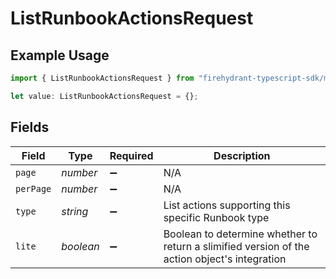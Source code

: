 # ListRunbookActionsRequest

## Example Usage

```typescript
import { ListRunbookActionsRequest } from "firehydrant-typescript-sdk/models/operations";

let value: ListRunbookActionsRequest = {};
```

## Fields

| Field                                                                                         | Type                                                                                          | Required                                                                                      | Description                                                                                   |
| --------------------------------------------------------------------------------------------- | --------------------------------------------------------------------------------------------- | --------------------------------------------------------------------------------------------- | --------------------------------------------------------------------------------------------- |
| `page`                                                                                        | *number*                                                                                      | :heavy_minus_sign:                                                                            | N/A                                                                                           |
| `perPage`                                                                                     | *number*                                                                                      | :heavy_minus_sign:                                                                            | N/A                                                                                           |
| `type`                                                                                        | *string*                                                                                      | :heavy_minus_sign:                                                                            | List actions supporting this specific Runbook type                                            |
| `lite`                                                                                        | *boolean*                                                                                     | :heavy_minus_sign:                                                                            | Boolean to determine whether to return a slimified version of the action object's integration |